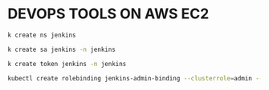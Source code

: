 # DEVOPS TOOLS ON AWS EC2


```bash
k create ns jenkins

k create sa jenkins -n jenkins

k create token jenkins -n jenkins

kubectl create rolebinding jenkins-admin-binding --clusterrole=admin --serviceaccount=jenkins:jenkins -n jenkins
```

